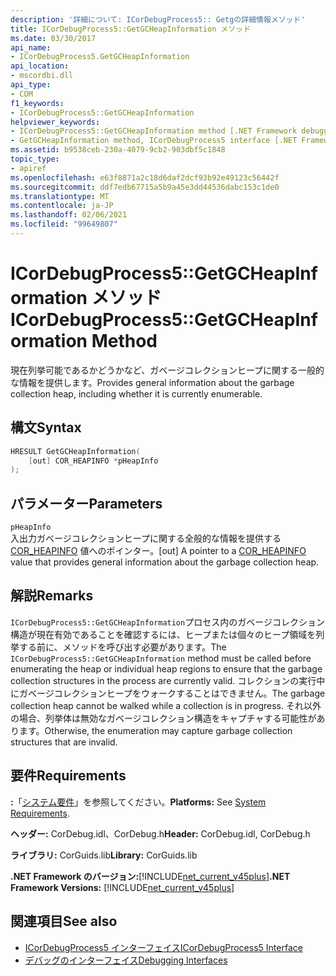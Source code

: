 ```yaml
---
description: '詳細について: ICorDebugProcess5:: Getgの詳細情報メソッド'
title: ICorDebugProcess5::GetGCHeapInformation メソッド
ms.date: 03/30/2017
api_name:
- ICorDebugProcess5.GetGCHeapInformation
api_location:
- mscordbi.dll
api_type:
- COM
f1_keywords:
- ICorDebugProcess5::GetGCHeapInformation
helpviewer_keywords:
- ICorDebugProcess5::GetGCHeapInformation method [.NET Framework debugging]
- GetGCHeapInformation method, ICorDebugProcess5 interface [.NET Framework debugging]
ms.assetid: b9538ceb-230a-4079-9cb2-903dbf5c1848
topic_type:
- apiref
ms.openlocfilehash: e63f8871a2c18d6daf2dcf93b92e49123c56442f
ms.sourcegitcommit: ddf7edb67715a5b9a45e3dd44536dabc153c1de0
ms.translationtype: MT
ms.contentlocale: ja-JP
ms.lasthandoff: 02/06/2021
ms.locfileid: "99649807"
---
```

# <a name="icordebugprocess5getgcheapinformation-method"></a><span data-ttu-id="b6826-103">ICorDebugProcess5::GetGCHeapInformation メソッド</span><span class="sxs-lookup"><span data-stu-id="b6826-103">ICorDebugProcess5::GetGCHeapInformation Method</span></span>

<span data-ttu-id="b6826-104">現在列挙可能であるかどうかなど、ガベージコレクションヒープに関する一般的な情報を提供します。</span><span class="sxs-lookup"><span data-stu-id="b6826-104">Provides general information about the garbage collection heap, including whether it is currently enumerable.</span></span>  
  
## <a name="syntax"></a><span data-ttu-id="b6826-105">構文</span><span class="sxs-lookup"><span data-stu-id="b6826-105">Syntax</span></span>  
  
```cpp  
HRESULT GetGCHeapInformation(  
    [out] COR_HEAPINFO *pHeapInfo  
);  
```  
  
## <a name="parameters"></a><span data-ttu-id="b6826-106">パラメーター</span><span class="sxs-lookup"><span data-stu-id="b6826-106">Parameters</span></span>  

 `pHeapInfo`  
 <span data-ttu-id="b6826-107">入出力ガベージコレクションヒープに関する全般的な情報を提供する [COR_HEAPINFO](cor-heapinfo-structure.md) 値へのポインター。</span><span class="sxs-lookup"><span data-stu-id="b6826-107">[out] A pointer to a [COR_HEAPINFO](cor-heapinfo-structure.md) value that provides general information about the garbage collection heap.</span></span>  
  
## <a name="remarks"></a><span data-ttu-id="b6826-108">解説</span><span class="sxs-lookup"><span data-stu-id="b6826-108">Remarks</span></span>  

 <span data-ttu-id="b6826-109">`ICorDebugProcess5::GetGCHeapInformation`プロセス内のガベージコレクション構造が現在有効であることを確認するには、ヒープまたは個々のヒープ領域を列挙する前に、メソッドを呼び出す必要があります。</span><span class="sxs-lookup"><span data-stu-id="b6826-109">The `ICorDebugProcess5::GetGCHeapInformation` method must be called before enumerating the heap or individual heap regions to ensure that the garbage collection structures in the process are currently valid.</span></span> <span data-ttu-id="b6826-110">コレクションの実行中にガベージコレクションヒープをウォークすることはできません。</span><span class="sxs-lookup"><span data-stu-id="b6826-110">The garbage collection heap cannot be walked while a collection is in progress.</span></span> <span data-ttu-id="b6826-111">それ以外の場合、列挙体は無効なガベージコレクション構造をキャプチャする可能性があります。</span><span class="sxs-lookup"><span data-stu-id="b6826-111">Otherwise, the enumeration may capture garbage collection structures that are invalid.</span></span>  
  
## <a name="requirements"></a><span data-ttu-id="b6826-112">要件</span><span class="sxs-lookup"><span data-stu-id="b6826-112">Requirements</span></span>  

 <span data-ttu-id="b6826-113">**:**「[システム要件](../../get-started/system-requirements.md)」を参照してください。</span><span class="sxs-lookup"><span data-stu-id="b6826-113">**Platforms:** See [System Requirements](../../get-started/system-requirements.md).</span></span>  
  
 <span data-ttu-id="b6826-114">**ヘッダー:** CorDebug.idl、CorDebug.h</span><span class="sxs-lookup"><span data-stu-id="b6826-114">**Header:** CorDebug.idl, CorDebug.h</span></span>  
  
 <span data-ttu-id="b6826-115">**ライブラリ:** CorGuids.lib</span><span class="sxs-lookup"><span data-stu-id="b6826-115">**Library:** CorGuids.lib</span></span>  
  
 <span data-ttu-id="b6826-116">**.NET Framework のバージョン:**[!INCLUDE[net_current_v45plus](../../../../includes/net-current-v45plus-md.md)]</span><span class="sxs-lookup"><span data-stu-id="b6826-116">**.NET Framework Versions:** [!INCLUDE[net_current_v45plus](../../../../includes/net-current-v45plus-md.md)]</span></span>  
  
## <a name="see-also"></a><span data-ttu-id="b6826-117">関連項目</span><span class="sxs-lookup"><span data-stu-id="b6826-117">See also</span></span>

- [<span data-ttu-id="b6826-118">ICorDebugProcess5 インターフェイス</span><span class="sxs-lookup"><span data-stu-id="b6826-118">ICorDebugProcess5 Interface</span></span>](icordebugprocess5-interface.md)
- [<span data-ttu-id="b6826-119">デバッグのインターフェイス</span><span class="sxs-lookup"><span data-stu-id="b6826-119">Debugging Interfaces</span></span>](debugging-interfaces.md)
